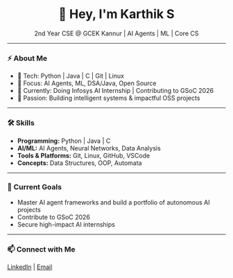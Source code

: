 <h1 align="center">👋 Hey, I'm Karthik S</h1>
<p align="center">
  2nd Year CSE @ GCEK Kannur | AI Agents | ML | Core CS
</p>

---

### ⚡ About Me
- 🔹 Tech: Python | Java | C | Git | Linux  
- 🔹 Focus: AI Agents, ML, DSA/Java, Open Source  
- 🔹 Currently: Doing Infosys AI Internship | Contributing to GSoC 2026  
- 🔹 Passion: Building intelligent systems & impactful OSS projects  

---

### 🛠️ Skills
- **Programming:** Python | Java | C  
- **AI/ML:** AI Agents, Neural Networks, Data Analysis  
- **Tools & Platforms:** Git, Linux, GitHub, VSCode  
- **Concepts:** Data Structures, OOP, Automata  

---

### 🌱 Current Goals
- Master AI agent frameworks and build a portfolio of autonomous AI projects  
- Contribute to GSoC 2026  
- Secure high-impact AI internships  

---
### 📫 Connect with Me
[LinkedIn](https://www.linkedin.com/in/karthik-saya/) | [Email](mailto:karthiksaya14@gmail.com)
